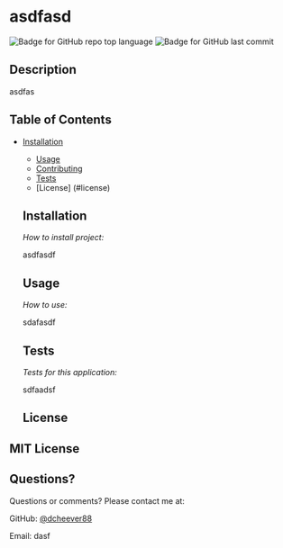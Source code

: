 # asdfasd
  
  ![Badge for GitHub repo top language](https://img.shields.io/github/languages/top/dcheever88/adsf?style=flat&logo=appveyor) ![Badge for GitHub last commit](https://img.shields.io/github/last-commit/dcheever88/adsf?style=flat&logo=appveyor)
  

  ## Description

  asdfas

  ## Table of Contents
    
* [Installation](#installation)

    * [Usage](#usage)
    * [Contributing](#contributing)
    * [Tests](#tests)
    * [License] (#license)
  ## Installation

  *How to install project:*

  asdfasdf
  ## Usage

  *How to use:*

  sdafasdf
  ## Tests

  *Tests for this application:*

  sdfaadsf
  ## License

MIT License
-----------------
  ## Questions?

Questions or comments? Please contact me at:

GitHub: [@dcheever88](https://api.github.com/users/dcheever88)


Email: dasf